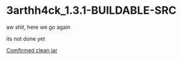 # 3arthh4ck_1.3.1-BUILDABLE-SRC
aw shit, here we go again

its not done yet

[Comfirmed clean jar](https://github.com/Gopro336/clean-3arthhack-1.3.1/releases/tag/clean)
